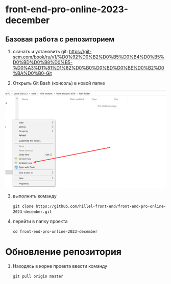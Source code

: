 # front-end-pro-online-2023-december

## Базовая работа с репозиторием

1) скачать и установить git: https://git-scm.com/book/ru/v1/%D0%92%D0%B2%D0%B5%D0%B4%D0%B5%D0%BD%D0%B8%D0%B5-%D0%A3%D1%81%D1%82%D0%B0%D0%BD%D0%BE%D0%B2%D0%BA%D0%B0-Git
 
2) Открыть Git Bash (консоль) в новой папке
 
 ![Alt Text](src/images/img_1.png)

3) выполнить команду 
 
    `git clone https://github.com/hillel-front-end/front-end-pro-online-2023-december.git`

4) перейти в папку проекта

    `cd front-end-pro-online-2023-december`

# Обновление репозитория

1) Находясь в корне проекта ввести команду

    `git pull origin master`
